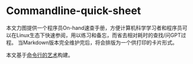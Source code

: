 # Commandline-quick-sheet
本文力图提供一个程序员On-hand速查手册，方便计算机科学学习者和程序员可以在Linux生态下快速参阅，用以练习和备忘，而省去相对耗时的查找/问GPT过程。
当Markdown版本完全维护完后，将会排版为一个供打印的卡片形式。

本文基于[命令行的艺术](https://github.com/jlevy/the-art-of-command-line/blob/master/README-zh.md)构建。
